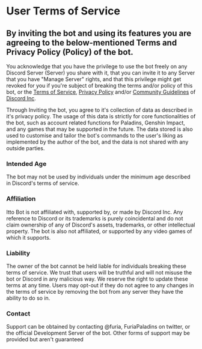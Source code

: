 # User Terms of Service


## By inviting the bot and using its features you are agreeing to the below-mentioned Terms and Privacy Policy (Policy) of the bot.

You acknowledge that you have the privilege to use the bot freely on any Discord Server (Server) you share with it, that you can invite it to any Server that you have "Manage Server" rights, and that this privilege might get revoked for you if you're subject of breaking the terms and/or policy of this bot, or the [Terms of Service](https://discord.com/terms), [Privacy Policy](https://discord.com/privacy) and/or [Community Guidelines](https://discord.com/guidelines) of [Discord Inc](https://discord.com/).

Through Inviting the bot, you agree to it's collection of data as described in it's privacy policy. The usage of this data is strictly for core functionalities of the bot, such as account related functions for Paladins, Genshin Impact, and any games that may be supported in the future. The data stored is also used to customise and tailor the bot's commands to the user's liking as implemented by the author of the bot, and the data is not shared with any outside parties.

### Intended Age
The bot may not be used by individuals under the minimum age described in Discord's terms of service.

### Affiliation
Itto Bot is not affiliated with, supported by, or made by Discord Inc. Any reference to Discord or its trademarks is purely coincidental and do not claim ownership of any of Discord's assets, trademarks, or other intellectual property. The bot is also not affiliated, or supported by any video games of which it supports.

### Liability
The owner of the bot cannot be held liable for individuals breaking these terms of service. We trust that users will be truthful and will not misuse the bot or Discord in any malicious way. We reserve the right to update these terms at any time. Users may opt-out if they do not agree to any changes in the terms of service by removing the bot from any server they have the ability to do so in.

### Contact
Support can be obtained by contacting @furia, FuriaPaladins on twitter, or the official Development Server of the bot. Other forms of support may be provided but aren't guaranteed
